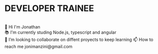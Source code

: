  <h1>DEVELOPER TRAINEE</h1><br> 
👋 Hi I'm Jonathan <br> 
📚 I'm currently studing Node.js, typescript and angular<br>
💞️ I’m looking to collaborate on diffent proyects to keep learning
📫 How to reach me jonimanzini@gmail.com
